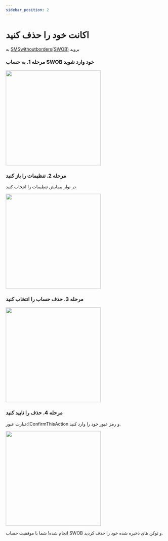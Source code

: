 ```yaml
---
sidebar_position: 2
---
```


# اکانت خود را حذف کنید

به [SMSwithoutborders(SWOB)](https://smswithoutborders.com) بروید

### مرحله 1. به حساب SWOB خود وارد شوید

<img src="/img/login.png" width="300px" />

### مرحله 2. تنظیمات را باز کنید

در نوار پیمایش تنظیمات را انتخاب کنید

<img src="/img/openSettings.jpeg" width="300px" />

### مرحله 3. حذف حساب را انتخاب کنید

<img src="/img/settingsDelete.PNG" width="300px" />

### مرحله 4. حذف را تایید کنید

عبارت عبور:IConfirmThisAction و رمز عبور خود را وارد کنید.

<img src="/img/approveDelete.PNG" width="300px" />

انجام شده! شما با موفقیت حساب SWOB و توکن های ذخیره شده خود را حذف کردید.
